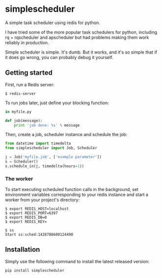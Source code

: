# simplescheduler
A simple task scheduler using redis for python.

I have tried some of the more popular task schedulers for python, including rq + rqscheduler and apscheduler but had problems making them work reliably in production.

Simple scheduler is simple.  It's dumb.  But it works, and it's so simple that if it does go wrong, you can probably debug it yourself.

## Getting started

First, run a Redis server:

```console
$ redis-server
```

To run jobs later, just define your blocking function:

```python
in myfile.py

def job(message):
    print 'job done: %s' % message
```

Then, create a job, scheduler instance and schedule the job:

```python
from datetime import timedelta
from simplescheduler import Job, Scheduler

j = Job('myfile.job', ['example parameter'])
s = Scheduler()
s.schedule_in(j, timedelta(hours=1))
```

### The worker

To start executing scheduled function calls in the background, set environment variables corresponding to your redis instance and start a worker from your project's directory:

```console
$ export REDIS_HOST=localhost
$ export REDIS_PORT=6397
$ export REDIS_DB=0
$ export REDIS_KEY=

$ ss
Start ss:sched:1428788600124490
```


## Installation

Simply use the following command to install the latest released version:

    pip install simplescheduler

